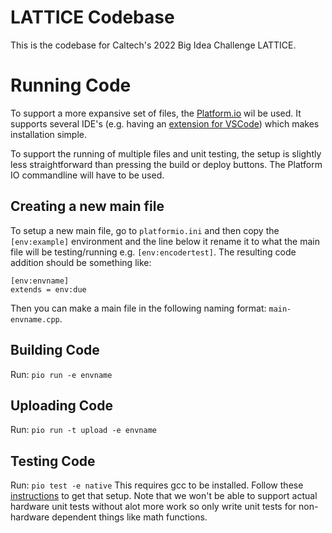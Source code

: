 # LATTICE Codebase
This is the codebase for Caltech's 2022 Big Idea Challenge LATTICE.

# Running Code

To support a more expansive set of files, the [Platform.io](https://docs.platformio.org/en/latest/what-is-platformio.html) wil be used. It supports several IDE's (e.g. having an [extension for VSCode](https://docs.platformio.org/en/latest/integration/ide/index.html#desktop-ides)) which makes installation simple.

To support the running of multiple files and unit testing, the setup is slightly less straightforward than pressing the build or deploy buttons. The Platform IO commandline will have to be used.

## Creating a new main file
To setup a new main file, go to `platformio.ini` and then copy the `[env:example]` environment and the line below it rename it to what the main file will be testing/running e.g. `[env:encodertest]`. The resulting code addition should be something like:

```
[env:envname]
extends = env:due
```

Then you can make a main file in the following naming format: `main-envname.cpp`. 

## Building Code
Run: `pio run -e envname`

## Uploading Code
Run: `pio run -t upload -e envname`

## Testing Code
Run: `pio test -e native`
This requires gcc to be installed. Follow these [instructions](https://docs.platformio.org/en/latest/platforms/native.html) to get that setup. Note that we won't be able to support actual hardware unit tests without alot more work so only write unit tests for non-hardware dependent things like math functions. 